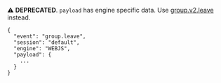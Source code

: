 ⚠️ **DEPRECATED**. `payload` has engine specific data. Use [group.v2.leave](#groupv2leave) instead.

```jsonc { title="group.leave" }
{
  "event": "group.leave",
  "session": "default",
  "engine": "WEBJS",
  "payload": {
    ...
  }
}
```
